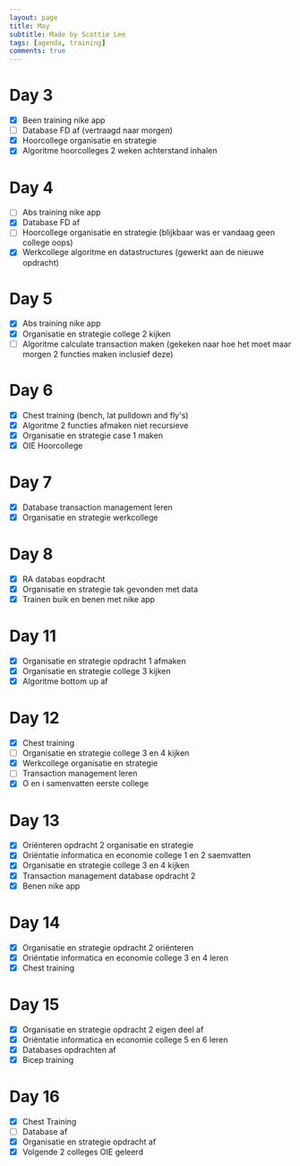 ```yaml
---
layout: page
title: May
subtitle: Made by Scottie Lee
tags: [agenda, training]
comments: true
---
```

<!---
⬜ = to do
✅ = done
🟥 = cancelled
--->

# Day 3
- [x] Been training nike app
- [ ] Database FD af (vertraagd naar morgen)
- [x] Hoorcollege organisatie en strategie
- [x] Algoritme hoorcolleges 2 weken achterstand inhalen

# Day 4
- [ ] Abs training nike app
- [x] Database FD af
- [ ] Hoorcollege organisatie en strategie (blijkbaar was er vandaag geen college oops)
- [x] Werkcollege algoritme en datastructures (gewerkt aan de nieuwe opdracht)

# Day 5
- [x] Abs training nike app
- [x] Organisatie en strategie college 2 kijken
- [ ] Algoritme calculate transaction maken (gekeken naar hoe het moet maar morgen 2 functies maken inclusief deze)

# Day 6
- [x] Chest training (bench, lat pulldown and fly's)
- [x] Algoritme 2 functies afmaken niet recursieve
- [x] Organisatie en strategie case 1 maken
- [x] OIE Hoorcollege

# Day 7
- [x] Database transaction management leren
- [x] Organisatie en strategie werkcollege

# Day 8
- [x] RA databas eopdracht
- [x] Organisatie en strategie tak gevonden met data
- [x] Trainen buik en benen met nike app

# Day 11
- [x] Organisatie en strategie opdracht 1 afmaken
- [x] Organisatie en strategie college 3 kijken
- [x] Algoritme bottom up af

# Day 12
- [x] Chest training
- [ ] Organisatie en strategie college 3 en 4 kijken
- [x] Werkcollege organisatie en strategie
- [ ] Transaction management leren
- [x] O en i samenvatten eerste college

# Day 13
- [x] Oriënteren opdracht 2 organisatie en strategie
- [x] Oriëntatie informatica en economie college 1 en 2 saemvatten
- [x] Organisatie en strategie college 3 en 4 kijken
- [x] Transaction management database opdracht 2
- [x] Benen nike app

# Day 14
- [x] Organisatie en strategie opdracht 2 oriënteren
- [x] Oriëntatie informatica en economie college 3 en 4 leren
- [x] Chest training

# Day 15
- [x] Organisatie en strategie opdracht 2 eigen deel af
- [x] Oriëntatie informatica en economie college 5 en 6 leren
- [x] Databases opdrachten af
- [x] Bicep training

# Day 16
- [x] Chest Training
- [ ] Database af
- [x] Organisatie en strategie opdracht af
- [x] Volgende 2 colleges OIE geleerd
